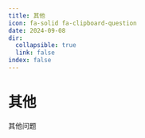 ```yaml
---
title: 其他
icon: fa-solid fa-clipboard-question
date: 2024-09-08
dir:
  collapsible: true
  link: false
index: false
---
```


# 其他

其他问题